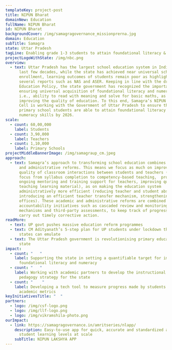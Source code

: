 ```yaml
---
templateKey: project-post
title: NIPUN Bharat
domainNew: Education
fullName: NIPUN Bharat
id: NIPUN Bharat
backgroundCover: /img/samagragovernance_missionprerna.jpg
domain: Education
subTitle: Samagra
state: Uttar Pradesh
tagLine: Enabling grade 1-3 students to attain foundational literacy & numeracy
projectLogoWithState: /img/nbc.png
overview:
  - text: Uttar Pradesh has the largest school education system in India. Over the
      last few decades, while the state has achieved near universal school
      enrollment, learning outcomes of students remain poor as highlighted by
      several reports such as NAS and ASER. Keeping in line with the draft New
      Education Policy, the state government has recognized the importance of
      ensuring universal acquisition of foundational literacy and numeracy,
      i.e., ability to read with meaning and solve for basic maths, as key to
      improving the quality of education. To this end, Samagra’s NIPUN Bharat
      Cell is working with the Government of Uttar Pradesh to ensure that all
      primary school students are able to attain foundational literacy and
      numeracy skills by 2026.
scale:
  - count: 60,00,000
    label: Students
  - count: 3,90,000
    label: Teachers
  - count: 1,10,000
    label: Primary Schools
projectMiddleBannerImage: /img/samagraup_cm.jpeg
approach:
  - text: Samagra’s approach to transforming school education combines both academic
      and administrative reforms. This means we focus as much on improving the
      quality of classroom interactions between students and teachers (shifting
      focus from syllabus completion to competency-based teaching,  providing
      ongoing mentoring and training support for teachers, improving quality of
      teaching learning material), as on making the education system
      administratively more efficient (reducing teacher and student absenteeism,
      introducing an efficient teacher transfer mechanism, strengthening field
      offices). These academic and administrative reforms are combined with
      accountability initiatives such as cascaded review and monitoring
      mechanisms and third-party assessments, to keep track of progress and
      carry out timely corrective action.
readMore:
  - text: UP govt pushes massive education reform programmes
  - text: CM Adityanath’s 5-step plan for UP students under lockdown that other
      states can emulate
  - text: The Uttar Pradesh government is revolutionising primary education in the
      state
impact:
  - count: "   "
    label: Supporting the state in setting a quantifiable target for improving
      foundational literacy and numeracy
  - count: "   "
    label: Working with academic partners to develop the instructional design and
      pedagogy strategy for the state
  - count: "    "
    label: Developing a tech tool to measure progress made by students on key
      academic metrics
keyInitiativesTitle: "  "
partners:
  - logo: /img/csf-logo.png
  - logo: /img/llf-logo.png
  - logo: /img/vikramshila-photo.png
ourImpact:
  - link: https://samagragovernance.in/amritseries/nlapp/
    description: Easy-to-use app for quick, accurate and standardized assessment of
      student learning levels at scale
    subTitle: NIPUN LAKSHYA APP
---
```

